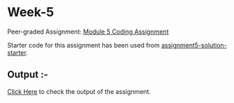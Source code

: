 # Week-5
Peer-graded Assignment: <a href="https://github.com/jhu-ep-coursera/fullstack-course4/blob/master/assignments/assignment5/Assignment-5.md" target="_blank">Module 5 Coding Assignment</a>

Starter code for this assignment has been used from <a href="https://github.com/jhu-ep-coursera/fullstack-course4/tree/master/assignments/assignment5/assignment5-solution-starter">assignment5-solution-starter</a>.
## Output :-
<a href="https://souvikmajumder26.github.io/HTML-CSS-and-JavaScript-for-Web-Developers/Week-5/" target="_blank">Click Here</a> to check the output of the assignment.
